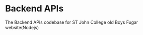 <!-- @format -->

# Backend APIs

The Backend APIs codebase for ST John College old Boys Fugar website(Nodejs)
